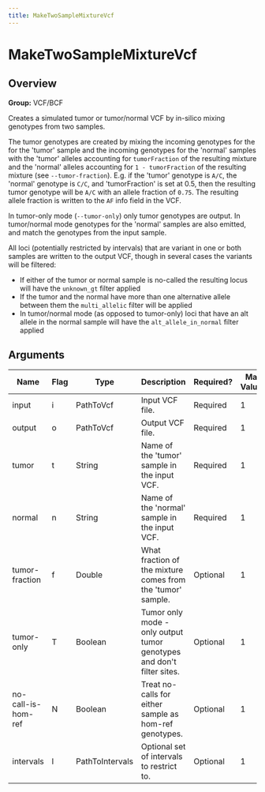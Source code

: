 ```yaml
---
title: MakeTwoSampleMixtureVcf
---
```


# MakeTwoSampleMixtureVcf

## Overview
**Group:** VCF/BCF

Creates a simulated tumor or tumor/normal VCF by in-silico mixing genotypes from two samples.

The tumor genotypes are created by mixing the incoming genotypes for the for the
'tumor' sample and the incoming genotypes for the 'normal' samples with the 'tumor'
alleles accounting for `tumorFraction` of the resulting mixture and the 'normal' alleles
accounting for `1 - tumorFraction` of the resulting mixture (see `--tumor-fraction`).  E.g. if the 'tumor' genotype
is `A/C`, the 'normal' genotype is `C/C`, and 'tumorFraction' is set at 0.5, then the resulting
tumor genotype will be `A/C` with an allele fraction of `0.75`.  The resulting allele fraction
is written to the `AF` info field in the VCF.

In tumor-only mode (`--tumor-only`) only tumor genotypes are output.  In tumor/normal mode genotypes for
the 'normal' samples are also emitted, and match the genotypes from the input sample.

All loci (potentially restricted by intervals) that are variant in one or both samples are written
to the output VCF, though in several cases the variants will be filtered:

  * If either of the tumor or normal sample is no-called the resulting locus will have the
    `unknown_gt` filter applied
  * If the tumor and the normal have more than one alternative allele between them the
    `multi_allelic` filter will be applied
  * In tumor/normal mode (as opposed to tumor-only) loci that have an alt allele in the normal
    sample will have the `alt_allele_in_normal` filter applied

## Arguments

|Name|Flag|Type|Description|Required?|Max Values|Default Value(s)|
|----|----|----|-----------|---------|----------|----------------|
|input|i|PathToVcf|Input VCF file.|Required|1||
|output|o|PathToVcf|Output VCF file.|Required|1||
|tumor|t|String|Name of the 'tumor' sample in the input VCF.|Required|1||
|normal|n|String|Name of the 'normal' sample in the input VCF.|Required|1||
|tumor-fraction|f|Double|What fraction of the mixture comes from the 'tumor' sample.|Optional|1|0.5|
|tumor-only|T|Boolean|Tumor only mode - only output tumor genotypes and don't filter sites.|Optional|1|false|
|no-call-is-hom-ref|N|Boolean|Treat no-calls for either sample as hom-ref genotypes.|Optional|1|true|
|intervals|l|PathToIntervals|Optional set of intervals to restrict to.|Optional|1||

